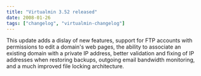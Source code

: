 ```yaml
---
title: "Virtualmin 3.52 released"
date: 2008-01-26
tags: ["changelog", "virtualmin-changelog"]
---
```


This update adds a dislay of new features, support for FTP accounts with permissions to edit a domain's web pages, the ability to associate an existing domain with a private IP address, better validation and fixing of IP addresses when restoring backups, outgoing email bandwidth monitoring, and a much improved file locking architecture.
